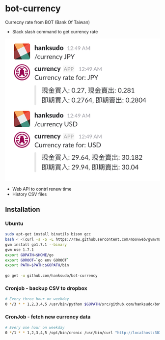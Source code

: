 # bot-currency

Currecny rate from BOT (Bank Of Taiwan)

- Slack slash command to get currency rate 

![](./screenshots/slash_command.png)
    
- Web API to contrl renew time
- History CSV files

## Installation

### Ubuntu

```bash
sudo apt-get install binutils bison gcc
bash < <(curl -s -S -L https://raw.githubusercontent.com/moovweb/gvm/master/binscripts/gvm-installer)
gvm install go1.7.1 --binary
gvm use 1.7.1
export GOPATH=$HOME/go
export GOROOT=`go env GOROOT`
export PATH=$PATH:$GOPATH/bin

go get -u github.com/hanksudo/bot-currency
```


### Cronjob - backup CSV to dropbox

```bash
# Every three hour on weekday
0 */3 * * 1,2,3,4,5 /usr/bin/python $GOPATH/src/github.com/hanksudo/bot-currency/scripts/backup_to_dropbox.py
```

### CronJob - fetch new currency data

```bash
# Every one hour on weekday
0 */1 * * 1,2,3,4,5 /opt/bin/cronic /usr/bin/curl "http://localhost:3030/renew"
```